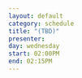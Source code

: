 ```yaml
---
layout: default
category: schedule
title: "(TBD)"
presenter:
day: wednesday
start: 02:00PM
end: 02:15PM
---
```

